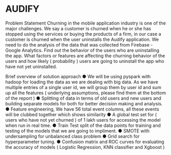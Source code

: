 # AUDIFY
Problem Statement
Churning in the mobile application industry is one of the major challenges. We say a customer is
churned when he or she has stopped using the services or buying the products of a firm, in our case
a customer is churned when the user uninstalls the Audify application.
We need to do the analysis of the data that was collected from Firebase - Google Analytics. Find out
the behavior of the users who are uninstalling the app. What factors or features are affecting the
churning behavior of the users and how likely ( probability ) users are going to uninstall the app who
have not yet uninstalled.

Brief overview of solution approach
● We will be using pyspark with hadoop for loading the data as we are dealing with big data. As
we have multiple entries of a single user id, we will group them by user id and sum up all the
features ( underlying assumptions, please find them at the bottom of the report )
● Splitting of data in terms of old users and new users and building separate models for both
for better decision making and analysis.
● Feature engineering, We have 56 total event columns, all these events will be clubbed
together which shows similarity
● A global test set for ( users who have not yet churned ) of 1 lakh users for accessing the
model when run in real time.
● Train Test split of the data points for training and testing of the models that we are going to
impliment.
● SMOTE with undersampling for unbalanced class problem
● Grid search for hyperparameter tuning.
● Confusion matrix and ROC curves for evaluating the accuracy of models ( Logistic
Regression, KNN classifier and Xgboost )
